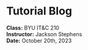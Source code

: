 # Tutorial Blog
**Class:** BYU IT&C 210  
**Instructor:** Jackson Stephens  
**Date:** October 20th, 2023
